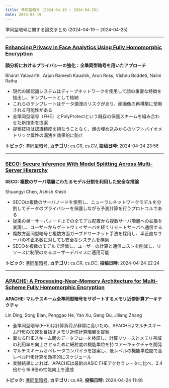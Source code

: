 ```yaml
---
title: 準同型暗号 (2024-04-19 ~ 2024-04-25)
date: 2024-04-19
---
```


準同型暗号に関する論文まとめ (2024-04-19 ~ 2024-04-25)


- - -

### [Enhancing Privacy in Face Analytics Using Fully Homomorphic Encryption](http://arxiv.org/abs/2404.16255)

**顔分析におけるプライバシーの強化：全準同型暗号を用いたアプローチ**

Bharat Yalavarthi, Arjun Ramesh Kaushik, Arun Ross, Vishnu Boddeti, Nalini Ratha

- 現代の顔認識システムはディープネットワークを使用して顔の重要な特徴を抽出し、テンプレートとして格納
- これらのテンプレートはデータ漏洩のリスクがあり、顔画像の再構築に使用される可能性がある
- 全準同型暗号（FHE）とPolyProtectという既存の保護スキームを組み合わせた新技術を提案
- 提案技術は認識精度を損なうことなく、顔の埋め込みからのソフトバイオメトリック属性の漏洩を効果的に防止



**トピック:** [準同型暗号](../../he), **カテゴリ:** cs.CR, cs.CV, **投稿日時:** 2024-04-24 23:56


- - -

### [SECO: Secure Inference With Model Splitting Across Multi-Server Hierarchy](http://arxiv.org/abs/2404.16232)

**SECO: 複数のサーバ階層にわたるモデル分割を利用した安全な推論**

Shuangyi Chen, Ashish Khisti

- SECOは複数のサーバノードを使用し、ニューラルネットワークモデルを分割してデータのプライバシーを保護しながら予測計算を行うプロトコルである
- 従来の単一サーバノード上での全モデル配置から複数サーバ階層への拡張を実現し、ユーザーからゲートウェイサーバを経てリモートサーバへ通信する
- 複数方面同型暗号と複数方面ガーブドサーキット手法を採用し、半正直なサーバの不正多数に対しても安全なシステムを構築
- SECOを複数のモデルで評価し、ユーザーの計算と通信コストを削減し、リソースに制限のあるユーザーデバイスに適用可能



**トピック:** [準同型暗号](../../he), **カテゴリ:** cs.CR, cs.DC, **投稿日時:** 2024-04-24 22:24


- - -

### [APACHE: A Processing-Near-Memory Architecture for Multi-Scheme Fully Homomorphic Encryption](http://arxiv.org/abs/2404.15819)

**APACHE: マルチスキーム全準同型暗号をサポートするメモリ近傍計算アーキテクチャ**

Lin Ding, Song Bian, Penggao He, Yan Xu, Gang Qu, Jiliang Zhang

- 全準同型暗号(FHE)は計算負荷が非常に高いため、APACHEはマルチスキームFHEの加速を目指すメモリ近傍計算階層を提案
- 異なるFHEスキーム間のデータフローを検証し、計算リソースとメモリ帯域の利用率を向上させるために細粒度の機能単位を持つアーキテクチャを開発
- マルチスキームオペレータコンパイラを提案し、低レベルの機能単位間で高レベルFHE計算を効率的にスケジュール
- 実験結果によれば、APACHEは最新のASIC FHEアクセラレータに比べ、2.4倍から19.8倍の性能向上を達成



**トピック:** [準同型暗号](../../he), **カテゴリ:** cs.AR, **投稿日時:** 2024-04-24 11:48
